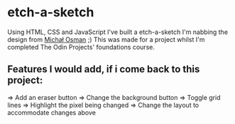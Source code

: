 # etch-a-sketch

Using HTML, CSS and JavaScript I've built a etch-a-sketch
I'm nabbing the design from [Michał Osman](https://github.com/michalosman) ;)
This was made for a project whilst I'm completed The Odin Projects' foundations course.

## Features I would add, if i come back to this project:
=> Add an eraser button
=> Change the background button
=> Toggle grid lines
=> Highlight the pixel being changed
=> Change the layout to accommodate changes above